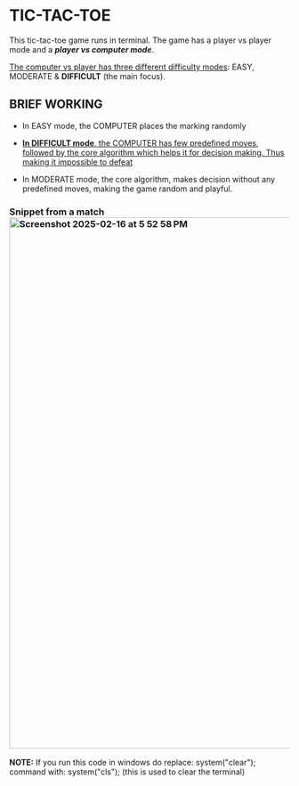 # TIC-TAC-TOE
This tic-tac-toe game runs in terminal. The game has a player vs player mode and a ***player vs computer mode***.

<ins>The computer vs player has three different difficulty modes</ins>: EASY, MODERATE & **DIFFICULT** (the main focus).


## BRIEF WORKING
- In EASY mode, the COMPUTER places the marking randomly  

- <ins>**In DIFFICULT mode**, the COMPUTER has few predefined moves, followed by the core algorithm which helps it for decision making. Thus making it impossible to defeat<ins>  

- In MODERATE mode, the core algorithm, makes decision without any predefined moves, making the game random and playful.


### Snippet from a match  <img width="955" alt="Screenshot 2025-02-16 at 5 52 58 PM" src="https://github.com/user-attachments/assets/f48883af-614c-479f-9876-13906ae0e5b9" />


**NOTE:** If you run this code in windows do replace:   system("clear");   command with:   system("cls");   (this is used to clear the terminal)
